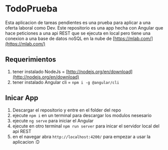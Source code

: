 # TodoPrueba

Esta aplicacion de tareas pendientes es una prueba para aplicar a una oferta laboral  como Dev. 
Este repositorio es una app hecha con Angular que hace peticiones a una api REST que se ejecuta en local pero tiene una conexion a una 
base de datos noSQL en la nube de [https://mlab.com/](https://mlab.com/)

## Requerimientos
1. tener instalado NodeJs = [http://nodejs.org/en/download](http://nodejs.org/en/download)
2. tener instalado Angular cli = `npm i -g @angular/cli`

## Inicar App
1. Descargar el repositorio y entre en el folder del repo
2. ejecute `npm i` en un terminal para descargar los modulos nesesario
3. ejecute `ng serve` para iniciar el Angular
4. ejecute en otro terminal `npm run server` para inicar el servidor local del api REST
5. en el navegar abra `http://localhost:4200/` para empezar a usar la aplicacion :D 

